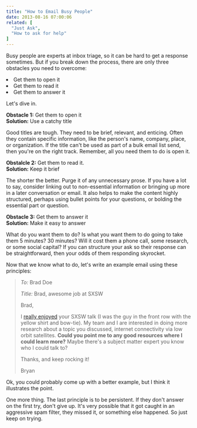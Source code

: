 ```yaml
---
title: "How to Email Busy People"
date: 2013-08-16 07:00:06
related: [
  "Just Ask",
  "How to ask for help"
]
---
```


<p class="p1">
  Busy people are experts at inbox triage, so it can be hard to get a response sometimes. But if you break down the process, there are only three obstacles you need to overcome:
</p>

<li class="p1">
  Get them to open it
</li>
<li class="p1">
  Get them to read it
</li>
<li class="p1">
  Get them to answer it
</li>

<p class="p1">
  Let's dive in.
</p>

<p class="p1">
  <strong>Obstacle 1:</strong> Get them to open it<br /><strong>Solution:</strong> Use a catchy title
</p>

<p class="p1">
  Good titles are tough. They need to be brief, relevant, and enticing. Often they contain specific information, like the person's name, company, place, or organization. If the title can't be used as part of a bulk email list send, then you're on the right track. Remember, all you need them to do is open it.
</p>

<p class="p1">
  <strong>Obstalcle 2:</strong> Get them to read it.<br /><strong>Solution:</strong> Keep it brief
</p>

<p class="p1">
  The shorter the better. Purge it of any unnecessary prose. If you have a lot to say, consider linking out to non-essential information or bringing up more in a later conversation or email. It also helps to make the content highly structured, perhaps using bullet points for your questions, or bolding the essential part or question. 
</p>

<p class="p1">
  <strong>Obstacle 3:</strong> Get them to answer it<br /><strong>Solution:</strong> Make it easy to answer
</p>

<p class="p1">
  What do you want them to do? Is what you want them to do going to take them 5 minutes? 30 minutes? Will it cost them a phone call, some research, or some social capital? If you can structure your ask so their response can be straightforward, then your odds of them responding skyrocket.
</p>

<p class="p1">
  Now that we know what to do, let's write an example email using these principles:
</p>

> <p class="p1">
>   <em>To:</em> Brad Doe <brad.doe@company.com>
> </p>
>
> <p class="p1">
>   <em>Title:</em> Brad, awesome job at SXSW
> </p>
>
> <p class="p1">
>   Brad,
> </p>
>
> <p class="p1">
>   I <a href="https://twitter.com/BryanEBraun/status/368371088771665920" target="_blank" rel="noopener noreferrer" title="It's an example tweet. Not my best work.">really enjoyed</a> your SXSW talk (I was the guy in the front row with the yellow shirt and bow-tie). My team and I are interested in doing more research about a topic you discussed, internet connectivity via low orbit satellites. <strong>Could you point me to any good resources where I could learn more?</strong> Maybe there's a subject matter expert you know who I could talk to?
> </p>
>
> <p class="p1">
>   Thanks, and keep rocking it!
> </p>
>
> <p class="p1">
>   Bryan
> </p>

<p class="p1">
  Ok, you could probably come up with a better example, but I think it illustrates the point. 
</p>

<p class="p1">
  One more thing. The last principle is to be persistent. If they don't answer on the first try, don't give up. It's very possible that it got caught in an aggressive spam filter, they missed it, or something else happened. So just keep on trying.
</p>
